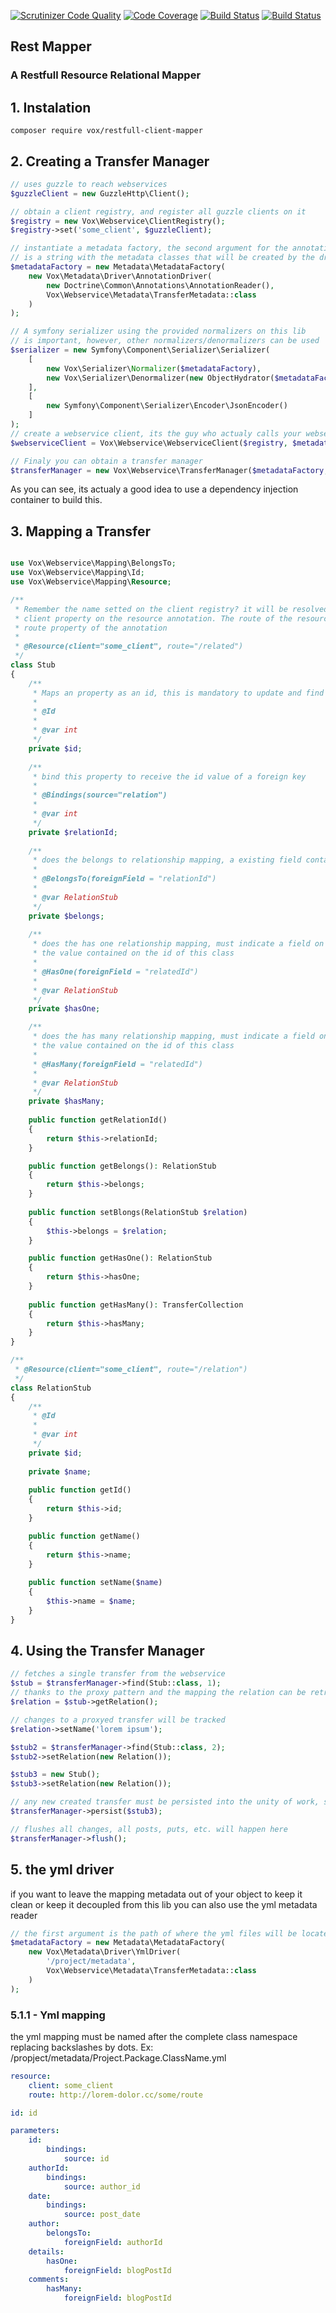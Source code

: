 [![Scrutinizer Code Quality](https://scrutinizer-ci.com/g/jhonatanTeixeira/restfull-client-orm/badges/quality-score.png?b=master)](https://scrutinizer-ci.com/g/jhonatanTeixeira/restfull-client-orm/?branch=master)
[![Code Coverage](https://scrutinizer-ci.com/g/jhonatanTeixeira/restfull-client-orm/badges/coverage.png?b=master)](https://scrutinizer-ci.com/g/jhonatanTeixeira/restfull-client-orm/?branch=master)
[![Build Status](https://scrutinizer-ci.com/g/jhonatanTeixeira/restfull-client-orm/badges/build.png?b=master)](https://scrutinizer-ci.com/g/jhonatanTeixeira/restfull-client-orm/build-status/master)
[![Build Status](https://travis-ci.org/jhonatanTeixeira/restfull-client-orm.svg?branch=master)](https://travis-ci.org/jhonatanTeixeira/restfull-client-orm)

## Rest Mapper
### A Restfull Resource Relational Mapper

## 1. Instalation
```shell
composer require vox/restfull-client-mapper
```

## 2. Creating a Transfer Manager

```php
// uses guzzle to reach webservices
$guzzleClient = new GuzzleHttp\Client();

// obtain a client registry, and register all guzzle clients on it
$registry = new Vox\Webservice\ClientRegistry();
$registry->set('some_client', $guzzleClient);

// instantiate a metadata factory, the second argument for the annotation driver
// is a string with the metadata classes that will be created by the driver
$metadataFactory = new Metadata\MetadataFactory(
    new Vox\Metadata\Driver\AnnotationDriver(
        new Doctrine\Common\Annotations\AnnotationReader(),
        Vox\Webservice\Metadata\TransferMetadata::class
    )
);

// A symfony serializer using the provided normalizers on this lib
// is important, however, other normalizers/denormalizers can be used
$serializer = new Symfony\Component\Serializer\Serializer(
	[
    	new Vox\Serializer\Normalizer($metadataFactory),
        new Vox\Serializer\Denormalizer(new ObjectHydrator($metadataFactory))
    ], 
    [
    	new Symfony\Component\Serializer\Encoder\JsonEncoder()
    ]
);
// create a webservice client, its the guy who actualy calls your webservices
$webserviceClient = Vox\Webservice\WebserviceClient($registry, $metadataFactory, $serializer, $serializer);

// Finaly you can obtain a transfer manager
$transferManager = new Vox\Webservice\TransferManager($metadataFactory, $webserviceClient)
```
As you can see, its actualy a good idea to use a dependency injection container to build this.

## 3. Mapping a Transfer

```php

use Vox\Webservice\Mapping\BelongsTo;
use Vox\Webservice\Mapping\Id;
use Vox\Webservice\Mapping\Resource;

/**
 * Remember the name setted on the client registry? it will be resolved to the name used on the
 * client property on the resource annotation. The route of the resource can be configured on the
 * route property of the annotation
 *
 * @Resource(client="some_client", route="/related")
 */
class Stub
{
    /**
     * Maps an property as an id, this is mandatory to update and find by id
     *
     * @Id
     *
     * @var int
     */
    private $id;
    
    /**
     * bind this property to receive the id value of a foreign key
     *
     * @Bindings(source="relation")
     * 
     * @var int
     */
    private $relationId;
    
    /**
     * does the belongs to relationship mapping, a existing field containing the id of the relation must be indicated
     *
     * @BelongsTo(foreignField = "relationId")
     * 
     * @var RelationStub
     */
    private $belongs;
    
    /**
     * does the has one relationship mapping, must indicate a field on the related class that will be matched against
     * the value contained on the id of this class
     *
     * @HasOne(foreignField = "relatedId")
     * 
     * @var RelationStub
     */
    private $hasOne;

    /**
     * does the has many relationship mapping, must indicate a field on the related classes that will be matched against
     * the value contained on the id of this class
     *
     * @HasMany(foreignField = "relatedId")
     * 
     * @var RelationStub
     */
    private $hasMany;
    
    public function getRelationId()
    {
        return $this->relationId;
    }

    public function getBelongs(): RelationStub
    {
        return $this->belongs;
    }
    
    public function setBlongs(RelationStub $relation)
    {
        $this->belongs = $relation;
    }

    public function getHasOne(): RelationStub
    {
        return $this->hasOne;
    }
    
    public function getHasMany(): TransferCollection
    {
        return $this->hasMany;
    }
}

/**
 * @Resource(client="some_client", route="/relation")
 */
class RelationStub
{
    /**
     * @Id
     *
     * @var int
     */
    private $id;
    
    private $name;
    
    public function getId()
    {
        return $this->id;
    }

    public function getName()
    {
        return $this->name;
    }
    
    public function setName($name)
    {
        $this->name = $name;
    }
}
```

## 4. Using the Transfer Manager

```php
// fetches a single transfer from the webservice
$stub = $transferManager->find(Stub::class, 1);
// thanks to the proxy pattern and the mapping the relation can be retrieved lazily and automaticly
$relation = $stub->getRelation();

// changes to a proxyed transfer will be tracked
$relation->setName('lorem ipsum');

$stub2 = $transferManager->find(Stub::class, 2);
$stub2->setRelation(new Relation());

$stub3 = new Stub();
$stub3->setRelation(new Relation());

// any new created transfer must be persisted into the unity of work, so it can be posted by the persister
$transferManager->persist($stub3);

// flushes all changes, all posts, puts, etc. will happen here
$transferManager->flush();
```

## 5. the yml driver

if you want to leave the mapping metadata out of your object to keep it clean or keep it decoupled from this lib
you can also use the yml metadata reader

```php
// the first argument is the path of where the yml files will be located, the second one is the metadata class to be used
$metadataFactory = new Metadata\MetadataFactory(
    new Vox\Metadata\Driver\YmlDriver(
        '/project/metadata',
        Vox\Webservice\Metadata\TransferMetadata::class
    )
);
```

### 5.1.1 - Yml mapping

the yml mapping must be named after the complete class namespace replacing backslashes by dots. 
Ex: /propject/metadata/Project.Package.ClassName.yml

```yml
resource: 
    client: some_client
    route: http://lorem-dolor.cc/some/route

id: id

parameters:
    id:
        bindings:
            source: id
    authorId:
        bindings:
            source: author_id
    date:
        bindings:
            source: post_date
    author:
        belongsTo: 
            foreignField: authorId
    details:
        hasOne:
            foreignField: blogPostId
    comments:
        hasMany:
            foreignField: blogPostId
```